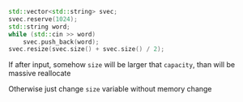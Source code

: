 ```cpp
std::vector<std::string> svec;
svec.reserve(1024);
std::string word;
while (std::cin >> word)
    svec.push_back(word);
svec.resize(svec.size() + svec.size() / 2);
```

If after input, somehow `size` will be larger that `capacity`, than will be massive reallocate

Otherwise just change `size` variable without memory change
